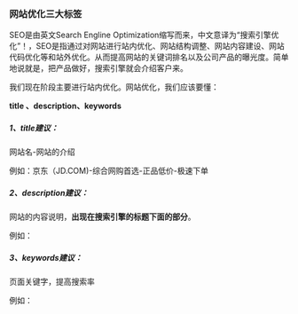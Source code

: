 ### 网站优化三大标签

SEO是由英文Search Engline Optimization缩写而来，中文意译为“搜索引擎优化”！，SEO是指通过对网站进行站内优化、网站结构调整、网站内容建设、网站代码优化等和站外优化。从而提高网站的关键词排名以及公司产品的曝光度。简单地说就是，把产品做好，搜索引擎就会介绍客户来。

我们现在阶段主要进行站内优化。网站优化，我们应该要懂：

**title 、description、keywords**

##### 1、title建议：

网站名-网站的介绍

例如：京东（JD.COM)-综合网购首选-正品低价-极速下单

##### 2、description建议：

网站的内容说明，**出现在搜索引擎的标题下面的部分**。

例如：<meta name="description" content="京东JD.com-综合专业网上购物商场、销售家电、数码通讯、电脑、家居百货">

##### 3、keywords建议：

页面关键字，提高搜索率

例如：<meta name="keywords" content="网上购物、好东西、手表、相机、手机、电脑、电视、催促卡">



